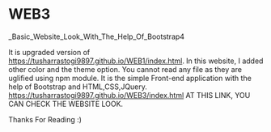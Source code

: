 # WEB3

_Basic_Website_Look_With_The_Help_Of_Bootstrap4

It is upgraded version of https://tusharrastogi9897.github.io/WEB1/index.html. In this website, I added other color and the theme option.
You cannot read any file as they are uglified using npm module. It is the simple Front-end application with the help of Bootstrap and HTML,CSS,JQuery. https://tusharrastogi9897.github.io/WEB3/index.html AT THIS LINK, YOU CAN CHECK THE WEBSITE LOOK.

Thanks For Reading :)

